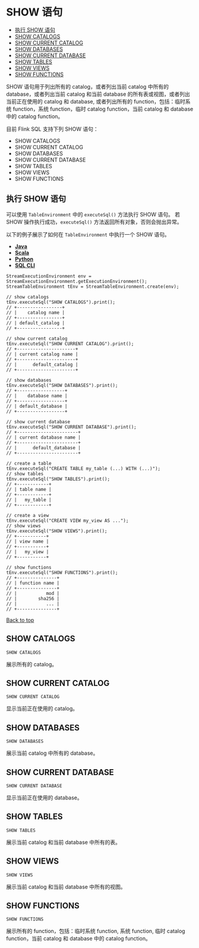 # SHOW 语句

- [执行 SHOW 语句](https://ci.apache.org/projects/flink/flink-docs-release-1.12/zh/dev/table/sql/show.html#执行-show-语句)
- [SHOW CATALOGS](https://ci.apache.org/projects/flink/flink-docs-release-1.12/zh/dev/table/sql/show.html#show-catalogs)
- [SHOW CURRENT CATALOG](https://ci.apache.org/projects/flink/flink-docs-release-1.12/zh/dev/table/sql/show.html#show-current-catalog)
- [SHOW DATABASES](https://ci.apache.org/projects/flink/flink-docs-release-1.12/zh/dev/table/sql/show.html#show-databases)
- [SHOW CURRENT DATABASE](https://ci.apache.org/projects/flink/flink-docs-release-1.12/zh/dev/table/sql/show.html#show-current-database)
- [SHOW TABLES](https://ci.apache.org/projects/flink/flink-docs-release-1.12/zh/dev/table/sql/show.html#show-tables)
- [SHOW VIEWS](https://ci.apache.org/projects/flink/flink-docs-release-1.12/zh/dev/table/sql/show.html#show-views)
- [SHOW FUNCTIONS](https://ci.apache.org/projects/flink/flink-docs-release-1.12/zh/dev/table/sql/show.html#show-functions)

SHOW 语句用于列出所有的 catalog，或者列出当前 catalog 中所有的 database，或者列出当前 catalog 和当前 database 的所有表或视图，或者列出当前正在使用的 catalog 和 database, 或者列出所有的 function，包括：临时系统 function，系统 function，临时 catalog function，当前 catalog 和 database 中的 catalog function。

目前 Flink SQL 支持下列 SHOW 语句：

- SHOW CATALOGS
- SHOW CURRENT CATALOG
- SHOW DATABASES
- SHOW CURRENT DATABASE
- SHOW TABLES
- SHOW VIEWS
- SHOW FUNCTIONS

## 执行 SHOW 语句

可以使用 `TableEnvironment` 中的 `executeSql()` 方法执行 SHOW 语句。 若 SHOW 操作执行成功，`executeSql()` 方法返回所有对象，否则会抛出异常。

以下的例子展示了如何在 `TableEnvironment` 中执行一个 SHOW 语句。

- [**Java**](https://ci.apache.org/projects/flink/flink-docs-release-1.12/zh/dev/table/sql/show.html#tab_Java_1)
- [**Scala**](https://ci.apache.org/projects/flink/flink-docs-release-1.12/zh/dev/table/sql/show.html#tab_Scala_1)
- [**Python**](https://ci.apache.org/projects/flink/flink-docs-release-1.12/zh/dev/table/sql/show.html#tab_Python_1)
- [**SQL CLI**](https://ci.apache.org/projects/flink/flink-docs-release-1.12/zh/dev/table/sql/show.html#tab_SQL_CLI_1)

```
StreamExecutionEnvironment env = StreamExecutionEnvironment.getExecutionEnvironment();
StreamTableEnvironment tEnv = StreamTableEnvironment.create(env);

// show catalogs
tEnv.executeSql("SHOW CATALOGS").print();
// +-----------------+
// |    catalog name |
// +-----------------+
// | default_catalog |
// +-----------------+

// show current catalog
tEnv.executeSql("SHOW CURRENT CATALOG").print();
// +----------------------+
// | current catalog name |
// +----------------------+
// |      default_catalog |
// +----------------------+

// show databases
tEnv.executeSql("SHOW DATABASES").print();
// +------------------+
// |    database name |
// +------------------+
// | default_database |
// +------------------+

// show current database
tEnv.executeSql("SHOW CURRENT DATABASE").print();
// +-----------------------+
// | current database name |
// +-----------------------+
// |      default_database |
// +-----------------------+

// create a table
tEnv.executeSql("CREATE TABLE my_table (...) WITH (...)");
// show tables
tEnv.executeSql("SHOW TABLES").print();
// +------------+
// | table name |
// +------------+
// |   my_table |
// +------------+

// create a view
tEnv.executeSql("CREATE VIEW my_view AS ...");
// show views
tEnv.executeSql("SHOW VIEWS").print();
// +-----------+
// | view name |
// +-----------+
// |   my_view |
// +-----------+

// show functions
tEnv.executeSql("SHOW FUNCTIONS").print();
// +---------------+
// | function name |
// +---------------+
// |           mod |
// |        sha256 |
// |           ... |
// +---------------+
```

[ Back to top](https://ci.apache.org/projects/flink/flink-docs-release-1.12/zh/dev/table/sql/show.html#top)

## SHOW CATALOGS

```
SHOW CATALOGS
```

展示所有的 catalog。

## SHOW CURRENT CATALOG

```
SHOW CURRENT CATALOG
```

显示当前正在使用的 catalog。

## SHOW DATABASES

```
SHOW DATABASES
```

展示当前 catalog 中所有的 database。

## SHOW CURRENT DATABASE

```
SHOW CURRENT DATABASE
```

显示当前正在使用的 database。

## SHOW TABLES

```
SHOW TABLES
```

展示当前 catalog 和当前 database 中所有的表。

## SHOW VIEWS

```
SHOW VIEWS
```

展示当前 catalog 和当前 database 中所有的视图。

## SHOW FUNCTIONS

```
SHOW FUNCTIONS
```

展示所有的 function，包括：临时系统 function, 系统 function, 临时 catalog function，当前 catalog 和 database 中的 catalog function。